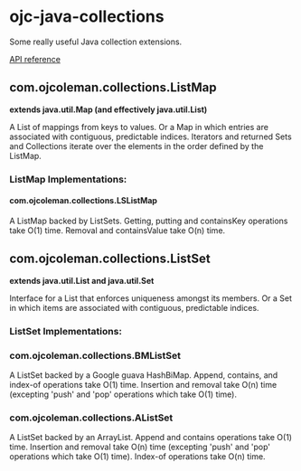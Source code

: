 # ojc-java-collections

Some really useful Java collection extensions.

[API reference](https://olivercoleman.github.io/ojc-java-collections/reference/index.html)

## com.ojcoleman.collections.ListMap 

**extends java.util.Map (and effectively java.util.List)**

A List of mappings from keys to values. Or a Map in which
entries are associated with contiguous, predictable indices. Iterators and
returned Sets and Collections iterate over the elements in the order defined
by the ListMap.

### ListMap Implementations:

#### com.ojcoleman.collections.LSListMap

A ListMap backed by ListSets.
Getting, putting and containsKey operations take O(1) time. 
Removal and containsValue take O(n) time.


## com.ojcoleman.collections.ListSet 

**extends java.util.List and java.util.Set**

Interface for a List that enforces uniqueness amongst its members. 
Or a Set in which items are associated with contiguous, predictable indices.

### ListSet Implementations:

### com.ojcoleman.collections.BMListSet

A ListSet backed by a Google guava HashBiMap.
Append, contains, and index-of operations take O(1) time. 
Insertion and removal take O(n) time (excepting 'push' and 'pop' operations which take O(1) time). 

### com.ojcoleman.collections.AListSet

A ListSet backed by an ArrayList.
Append and contains operations take O(1) time. 
Insertion and removal take O(n) time (excepting 'push' and 'pop' operations which take O(1) time). 
Index-of operations take O(n) time.
